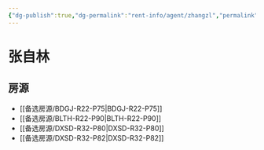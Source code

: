 ```yaml
---
{"dg-publish":true,"dg-permalink":"rent-info/agent/zhangzl","permalink":"/rent-info/agent/zhangzl/"}
---
```



# 张自林

## 房源

- [[备选房源/BDGJ-R22-P75\|BDGJ-R22-P75]]
- [[备选房源/BLTH-R22-P90\|BLTH-R22-P90]]
- [[备选房源/DXSD-R32-P80\|DXSD-R32-P80]]
- [[备选房源/DXSD-R32-P82\|DXSD-R32-P82]]
